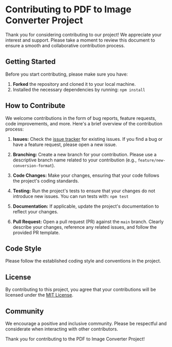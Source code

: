 # Contributing to PDF to Image Converter Project

Thank you for considering contributing to our project! We appreciate your interest and support. Please take a moment to review this document to ensure a smooth and collaborative contribution process.

## Getting Started

Before you start contributing, please make sure you have:

1. **Forked** the repository and cloned it to your local machine.
2. Installed the necessary dependencies by running: `npm install`

## How to Contribute

We welcome contributions in the form of bug reports, feature requests, code improvements, and more. Here's a brief overview of the contribution process:

1. **Issues:** Check the [issue tracker](https://github.com/anarkrypto/pdf-to-image/issues) for existing issues. If you find a bug or have a feature request, please open a new issue.

2. **Branching:** Create a new branch for your contribution. Please use a descriptive branch name related to your contribution (e.g., `feature/new-conversion-format`).

3. **Code Changes:** Make your changes, ensuring that your code follows the project's coding standards.

4. **Testing:** Run the project's tests to ensure that your changes do not introduce new issues. You can run tests with: `npm test`

5. **Documentation:** If applicable, update the project's documentation to reflect your changes.

6. **Pull Request:** Open a pull request (PR) against the `main` branch. Clearly describe your changes, reference any related issues, and follow the provided PR template.

## Code Style

Please follow the established coding style and conventions in the project.

## License

By contributing to this project, you agree that your contributions will be licensed under the [MIT License](LICENSE).

## Community

We encourage a positive and inclusive community. Please be respectful and considerate when interacting with other contributors.

Thank you for contributing to the PDF to Image Converter Project!
